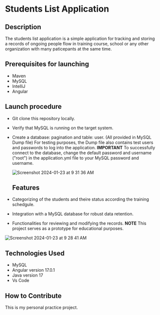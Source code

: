 # Students List Application

## Description
The students list application is a simple application for tracking and storing a records of ongoing people flow in training course, school or any other organization with many paticepants at the same time.

## Prerequisites for launching
 - Maven
 - MySQL
 - IntelliJ
 - Angular

## Launch procedure
- Git clone this repository locally.
- Verify that MySQL is running on the target system.
- Create a database: pagination and table: user. (All provided in MySQL Dump file)
For testing purposes, the Dump file also contains test users and passwords to log into the application. 
**IMPORTANT** To successfully connect to the database, change the default password and username ("root") in the application.yml file to your MySQL password and username.

  ![Screenshot 2024-01-23 at 9 31 36 AM](https://github.com/emilsViksnins/Second_Project/assets/135007928/a647195e-c8ae-4f76-b04b-236b0658e41e)


  ## Features
- Categorizing of the students and theire status according the training schedgule.
- Integration with a MySQL database for robust data retention.
- Functionalities for reviewing and modifying the records.
**NOTE** This project serves as a prototype for educational purposes.
  
![Screenshot 2024-01-23 at 9 28 41 AM](https://github.com/emilsViksnins/Second_Project/assets/135007928/bb0e9a0d-7ea8-4619-9321-5c1773a36ef0)


## Technologies Used

- MySQL
- Angular version 17.0.1
- Java version 17
- Vs Code

## How to Contribute
This is my personal practice project.
